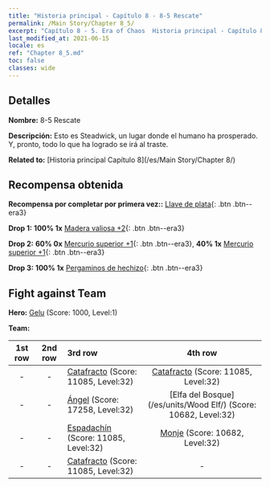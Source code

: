 ```yaml
---
title: "Historia principal - Capítulo 8 - 8-5 Rescate"
permalink: /Main Story/Chapter 8_5/
excerpt: "Capítulo 8 - 5. Era of Chaos  Historia principal - Capítulo 8_5. 8-5 Rescate"
last_modified_at: 2021-06-15
locale: es
ref: "Chapter 8_5.md"
toc: false
classes: wide
---
```


## Detalles

 **Nombre:** 8-5 Rescate

 **Descripción:** Esto es Steadwick, un lugar donde el humano ha prosperado. Y, pronto, todo lo que ha logrado se irá al traste.

 **Related to:** [Historia principal Capítulo 8](/es/Main Story/Chapter 8/)

## Recompensa obtenida

 **Recompensa por completar por primera vez::** [Llave de plata](/ItemsES/con_693/){: .btn .btn--era3}

 **Drop 1:** **100% 1x** [Madera valiosa +2](/ItemsES/mat_27/){: .btn .btn--era3}

 **Drop 2:** **60% 0x** [Mercurio superior +1](/ItemsES/mat_21/){: .btn .btn--era3}, **40% 1x** [Mercurio superior +1](/ItemsES/mat_21/){: .btn .btn--era3}

 **Drop 3:** **100% 1x** [Pergaminos de hechizo](/ItemsES/con_694/){: .btn .btn--era3}


## Fight against Team
 **Hero:** [Gelu](/es/heroes/Gelu/) (Score: 1000, Level:1)

 **Team:**


  | 1st row | 2nd row | 3rd row | 4th row |
  |:----:|:----:|:----|:----:|
  | - | - | [Catafracto](/es/units/Cavalier/) (Score: 11085, Level:32)  | [Catafracto](/es/units/Cavalier/) (Score: 11085, Level:32)  |
  | - | - | [Ángel](/es/units/Angel/) (Score: 17258, Level:32)  | [Elfa del Bosque](/es/units/Wood Elf/) (Score: 10682, Level:32)  |
  | - | - | [Espadachín](/es/units/Swordsman/) (Score: 11085, Level:32)  | [Monje](/es/units/Monk/) (Score: 10682, Level:32)  |
  | - | - | [Catafracto](/es/units/Cavalier/) (Score: 11085, Level:32)  | - |


